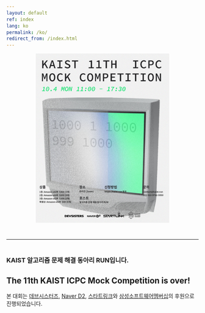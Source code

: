 ```yaml
---
layout: default
ref: index
lang: ko
permalink: /ko/
redirect_from: /index.html
---
```


<div style="text-align: center">
	<img src="/contest/2021-fall/poster_ko.jpg" alt="poster_ko" style="width: 350px;"/>
</div>
<hr style="size: 20; margin-top: 40px; margin-bottom: 40px; border: solid; border-width: 0; border-bottom: 1px solid #e8e8e8;"/>


### KAIST 알고리즘 문제 해결 동아리 RUN입니다.

## The 11th KAIST ICPC Mock Competition is over!

본 대회는 [데브시스터즈](https://www.devsisters.com/), [Naver D2](
https://d2.naver.com), [스타트링크](http://startlink.io)와 [삼성소프트웨어멤버십](https://www.secmem.org/)의 후원으로 진행되었습니다.
